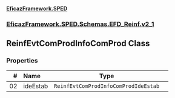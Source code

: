 #### [EficazFramework.SPED](EficazFrameworkSPED.md 'EficazFramework SPED')
### [EficazFramework.SPED.Schemas.EFD_Reinf.v2_1](EficazFramework.SPED.Schemas.EFD_Reinf.v2_1.md 'EficazFramework.SPED.Schemas.EFD_Reinf.v2_1')

## ReinfEvtComProdInfoComProd Class
### Properties

| # | Name | Type | |
| ---: | :--- | :---: | :--- |
| 02 | ideEstab | `ReinfEvtComProdInfoComProdIdeEstab` |  |
